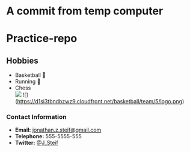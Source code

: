 # A commit from temp computer
# Practice-repo

## Hobbies
- Basketball :basketball:
- Running :runner:
- Chess  
![](https://avenirtutoring.files.wordpress.com/2016/06/chess-pieces-011.jpg?w=256&h=256&crop=1) 
![] (https://d1si3tbndbzwz9.cloudfront.net/basketball/team/5/logo.png)


### Contact Information
-  **Email:** jonathan.z.steif@gmail.com
-  **Telephone:** 555-5555-555
-  **Twitter:** [@J_Steif](https://twitter.com/J_Steif) 

